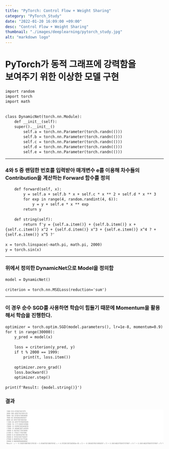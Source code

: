 ```yaml
---
title: "PyTorch: Control Flow + Weight Sharing"
category: "PyTorch_Study"
date: "2022-01-20 16:09:00 +09:00"
desc: "Control Flow + Weight Sharing"
thumbnail: "./images/deeplearning/pytorch_study.jpg"
alt: "markdown logo"
---
```


# PyTorch가 동적 그래프에 강력함을 <br/>보여주기 위한 이상한 모델 구현



    import random
    import torch
    import math


    class DynamicNet(torch.nn.Module):
        def __init__(self):
        super().__init__()
            self.a = torch.nn.Parameter(torch.randn(()))
            self.b = torch.nn.Parameter(torch.randn(()))
            self.c = torch.nn.Parameter(torch.randn(()))
            self.d = torch.nn.Parameter(torch.randn(()))
            self.e = torch.nn.Parameter(torch.randn(()))
        
----

### 4와 5 중 랜덤한 번호를 입력받아 매개변수 e를 이용해 차수들의 Contribution을 계산하는 Forward 함수를 정의

        def forward(self, x):
            y = self.a + self.b * x + self.c * x ** 2 + self.d * x ** 3
            for exp in range(4, random.randint(4, 6)):
                y = y + self.e * x ** exp
            return y
        
        def string(self):
            return f'y = {self.a.item()} + {self.b.item()} x + {self.c.item()} x^2 + {self.d.item()} x^3 + {self.e.item()} x^4 ? + {self.e.item()} x^5 ?'

    x = torch.linspace(-math.pi, math.pi, 2000)
    y = torch.sin(x)
----
### 위에서 정의한 DynamicNet으로 Model을 정의함

    model = DynamicNet()

    criterion = torch.nn.MSELoss(reduction='sum')

----
### 이 경우 순수 SGD를 사용하면 학습이 힘들기 때문에 Momentum을 활용해서 학습을 진행한다.


    optimizer = torch.optim.SGD(model.parameters(), lr=1e-8, momentum=0.9)
    for t in range(30000):
        y_pred = model(x)

        loss = criterion(y_pred, y)
        if t % 2000 == 1999:
            print(t, loss.item())
        
        optimizer.zero_grad()
        loss.backward()
        optimizer.step()

    print(f'Result: {model.string()}')


### 결과

![img](images/deeplearning/../deeplearning_img/pytorch4.jpg)